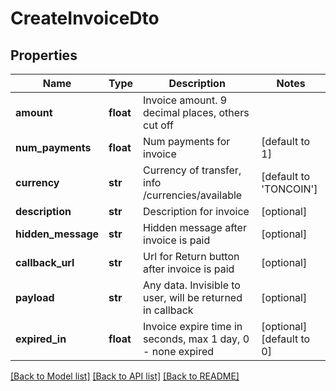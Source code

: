 # CreateInvoiceDto

## Properties
Name | Type | Description | Notes
------------ | ------------- | ------------- | -------------
**amount** | **float** | Invoice amount. 9 decimal places, others cut off | 
**num_payments** | **float** | Num payments for invoice | [default to 1]
**currency** | **str** | Currency of transfer, info /currencies/available | [default to 'TONCOIN']
**description** | **str** | Description for invoice | [optional] 
**hidden_message** | **str** | Hidden message after invoice is paid | [optional] 
**callback_url** | **str** | Url for Return button after invoice is paid | [optional] 
**payload** | **str** | Any data. Invisible to user, will be returned in callback | [optional] 
**expired_in** | **float** | Invoice expire time in seconds, max 1 day, 0 - none expired | [optional] [default to 0]

[[Back to Model list]](../README.md#documentation-for-models) [[Back to API list]](../README.md#documentation-for-api-endpoints) [[Back to README]](../README.md)

